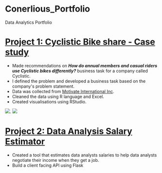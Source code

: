 # Conerlious_Portfolio
Data Analytics Portfolio

# [Project 1: Cyclistic Bike share - Case study](https://rpubs.com/Corny26Saga/871934) 
* Made recommendations on _**How do annual members and casual riders use Cyclistic bikes differently?**_ business task for a company called Cyclistic. 
* I defined the problem and developed a business task based on the company's problem statement. 
* Data was collected from [Motivate International Inc](https://divvy-tripdata.s3.amazonaws.com/index.html). 
* Cleaned the data using R language and Excel. 
* Created visualisations using RStudio. 

![](https://i.imgur.com/BMzgXmI.png).  ![](https://i.imgur.com/YsjWWzV.png)

# [Project 2: Data Analysis Salary Estimator](https://saco1621.github.io/da_salary_proj/)
* Created a tool that estimates data analysts salaries to help data analysts negotiate their income when they get a job. 
* Build a client facing API using Flask

